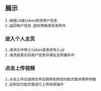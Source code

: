 
## 展示
	1.根据id或token获得用户信息
	2.返回用户信息,密码等敏感信息除外

### 进入个人主页
	1.请求头中带入token或请求传入id
	2.请求结束后将用户信息存储在全局缓存中

### 点击上传视频
	1.点击上传后选择文件后跳转到附加功能页面并携带参数
	2.在附加功能页面进行上传视频操作